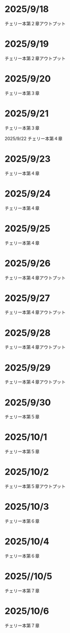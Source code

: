 # 2025/9/18
チェリー本第２章アウトプット

# 2025/9/19
チェリー本第２章アウトプット

# 2025/9/20
チェリー本第３章

# 2025/9/21
チェリー本第３章

2025/9/22
チェリー本第４章

# 2025/9/23
チェリー本第４章

# 2025/9/24
チェリー本第４章

# 2025/9/25
チェリー本第４章

# 2025/9/26
チェリー本第４章アウトプット

# 2025/9/27
チェリー本第４章アウトプット

# 2025/9/28
チェリー本第４章アウトプット

# 2025/9/29
チェリー本第４章アウトプット

# 2025/9/30
チェリー本第５章

# 2025/10/1
チェリー本第５章

# 2025/10/2
チェリー本第５章アウトプット

# 2025/10/3
チェリー本第６章

# 2025/10/4
チェリー本第６章

# 2025//10/5
チェリー本第７章

# 2025/10/6
チェリー本第７章
